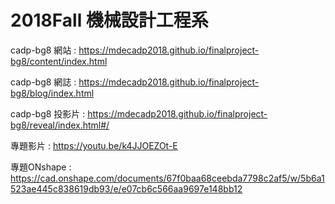 # 2018Fall  機械設計工程系
cadp-bg8   網站 : https://mdecadp2018.github.io/finalproject-bg8/content/index.html

cadp-bg8   網誌 : https://mdecadp2018.github.io/finalproject-bg8/blog/index.html

cadp-bg8 投影片 : https://mdecadp2018.github.io/finalproject-bg8/reveal/index.html#/

專題影片 : https://youtu.be/k4JJOEZOt-E

專題ONshape : https://cad.onshape.com/documents/67f0baa68ceebda7798c2af5/w/5b6a1523ae445c838619db93/e/e07cb6c566aa9697e148bb12
